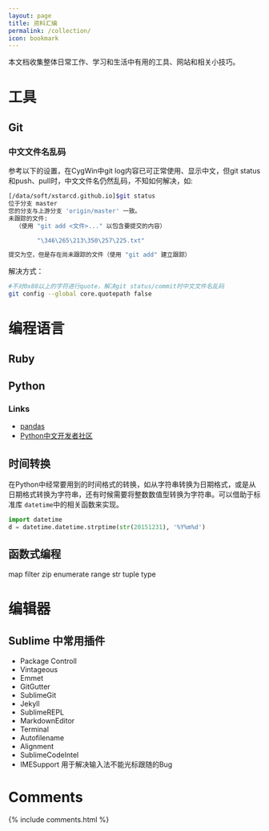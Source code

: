```yaml
---
layout: page
title: 资料汇编
permalink: /collection/
icon: bookmark
---
```


本文档收集整体日常工作、学习和生活中有用的工具、网站和相关小技巧。

# 工具

## Git

### 中文文件名乱码

参考以下的设置，在CygWin中git log内容已可正常使用、显示中文，但git status和push、pull时，中文文件名仍然乱码，不知如何解决，如:

```bash
[/data/soft/xstarcd.github.io]$git status
位于分支 master
您的分支与上游分支 'origin/master' 一致。
未跟踪的文件:
  （使用 "git add <文件>..." 以包含要提交的内容）

        "\346\265\213\350\257\225.txt"

提交为空，但是存在尚未跟踪的文件（使用 "git add" 建立跟踪）
```

解决方式：

```bash
#不对0x80以上的字符进行quote，解决git status/commit时中文文件名乱码
git config --global core.quotepath false
```

# 编程语言

## Ruby

## Python

### Links

- [pandas](http://pandas.pydata.org)
- [Python中文开发者社区](http://pythontab.com)

## 时间转换

在Python中经常要用到的时间格式的转换，如从字符串转换为日期格式，或是从日期格式转换为字符串，还有时候需要将整数数值型转换为字符串。可以借助于标准库 `datetime`中的相关函数来实现。

```python
import datetime
d = datetime.datetime.strptime(str(20151231), '%Y%m%d')
```

## 函数式编程

map filter zip enumerate range str tuple type

# 编辑器

## Sublime 中常用插件

- Package Controll
- Vintageous
- Emmet
- GitGutter
- SublimeGit
- Jekyll
- SublimeREPL
- MarkdownEditor
- Terminal
- Autofilename
- Alignment
- SublimeCodeIntel
- IMESupport 用于解决输入法不能光标跟随的Bug

# Comments

{% include comments.html %}
